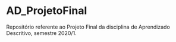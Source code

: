 # AD_ProjetoFinal
Repositório referente ao Projeto Final da disciplina de Aprendizado Descritivo, semestre 2020/1.
